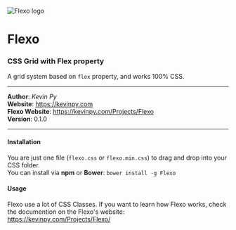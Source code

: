 ![Flexo logo](https://kevinpy.com/Projects/Flexo/out/flexo-logo.png)
# Flexo
### CSS Grid with Flex property
A grid system based on `flex` property, and works 100% CSS.
***
**Author**: *Kevin Py*<br />
**Website**: <https://kevinpy.com><br />
**Flexo Website**: <https://kevinpy.com/Projects/Flexo><br />
**Version**: 0.1.0
***
#### Installation
You are just one file (`flexo.css` or `flexo.min.css`) to drag and drop into your CSS folder.<br />
You can install via **npm** or **Bower**: `bower install -g Flexo`
#### Usage
Flexo use a lot of CSS Classes. If you want to learn how Flexo works, check the documention on the Flexo's website: https://kevinpy.com/Projects/Flexo/